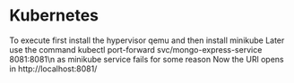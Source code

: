 # Kubernetes
To execute first install the hypervisor qemu and then install minikube
Later use the command kubectl port-forward svc/mongo-express-service 8081:8081\n as minikube service fails for some reason
Now the URl opens in http://localhost:8081/
